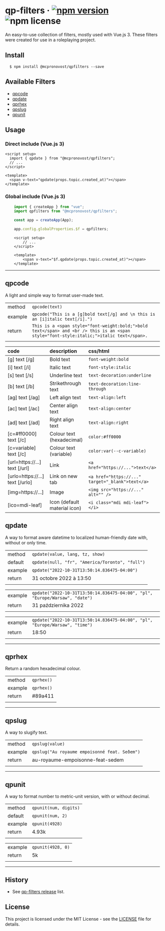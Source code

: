 # qp-filters &middot; [![npm version](https://img.shields.io/npm/v/@mcpronovost/qpfilters.svg?style=flat)](https://www.npmjs.com/package/@mcpronovost/qpfilters) ![npm license](https://img.shields.io/npm/l/@mcpronovost/qpfilters?color=%231081c2)

An easy-to-use collection of filters, mostly used with Vue.js 3.
These filters were created for use in a roleplaying project.

## Install

```
  $ npm install @mcpronovost/qpfilters --save
```

## Available Filters

* [qpcode](#qpcode)
* [qpdate](#qpdate)
* [qprhex](#qprhex)
* [qpslug](#qpslug)
* [qpunit](#qpunit)

## Usage

### Direct include (Vue.js 3)

``` vue
<script setup>
  import { qpdate } from "@mcpronovost/qpfilters";
  // ...
</script>

<template>
  <span v-text="qpdate(props.topic.created_at)"></span>
</template>
```

### Global include (Vue.js 3)

``` javascript
    import { createApp } from "vue";
    import qpfilters from "@mcpronovost/qpfilters";

    const app = createApp(App);

    app.config.globalProperties.$f = qpfilters;
```

``` vue
    <script setup>
        // ...
    </script>

    <template>
        <span v-text="$f.qpdate(props.topic.created_at)"></span>
    </template>
```

--------------------------------------------------------------------

## qpcode

A light and simple way to format user-made text.

| | |
| :-- | :-- |
| method | `qpcode(text)` |
| example | `qpcode("This is a [g]bold text[/g] and \n this is an [i]italic text[/i].")` |
| return | `This is a <span style="font-weight:bold;">bold text</span> and <br /> this is an <span style="font-style:italic;">italic text</span>.` |
| | |

| code | description | css/html |
| :-- | :-- | :-- |
| [g] text [/g] | Bold text | `font-weight:bold` |
| [i] text [/i] | Italic text | `font-style:italic` |
| [s] text [/s] | Underline text | `text-decoration:underline` |
| [b] text [/b] | Strikethrough text | `text-decoration:line-through` |
| [ag] text [/ag] | Left align text | `text-align:left` |
| [ac] text [/ac] | Center align text | `text-align:center` |
| [ad] text [/ad] | Right align text | `text-align:right` |
| [c=#ff0000] text [/c] | Colour text (hexadecimal) | `color:#ff0000` |
| [c=variable] text [/c] | Colour text (variable) | `color:var(--c-variable)` |
| [url=https://...] text [/url] | Link | `<a href="https://...">text</a>` |
| [urlo=https://...] text [/urlo] | Link on new tab | `<a href="https://..." target="_blank">text</a>` |
| [img=https://...] | Image | `<img src="https://..." alt="" />` |
| [ico=mdi-leaf] | Icon (default material icon) | `<i class="mdi mdi-leaf"></i>` |

## qpdate

A way to format aware datetime to localized human-friendly date with, without or only time.

| | |
| :-- | :-- |
| method | `qpdate(value, lang, tz, show)` |
| default | `qpdate(null, "fr", "America/Toronto", "full")` |
| example | `qpdate("2022-10-31T13:50:14.836475-04:00")` |
| return | 31 octobre 2022 à 13:50 |
| | |

| | |
| :-- | :-- |
| example | `qpdate("2022-10-31T13:50:14.836475-04:00", "pl", "Europe/Warsaw", "date")` |
| return | 31 października 2022 |
| | |

| | |
| :-- | :-- |
| example | `qpdate("2022-10-31T13:50:14.836475-04:00", "pl", "Europe/Warsaw", "time")` |
| return | 18:50 |
| | |

--------------------------------------------------------------------

## qprhex

Return a random hexadecimal colour.

| | |
| :-- | :-- |
| method | `qprhex()` |
| example | `qprhex()` |
| return | #89a411 |
| | |

--------------------------------------------------------------------

## qpslug

A way to slugify text.

| | |
| :-- | :-- |
| method | `qpslug(value)` |
| example | `qpslug("Au royaume empoisonné feat. Seðem")` |
| return | au-royaume-empoisonne-feat-sedem |
| | |

--------------------------------------------------------------------

## qpunit

A way to format number to metric-unit version, with or without decimal.

| | |
| :-- | :-- |
| method | `qpunit(num, digits)` |
| default | `qpunit(num, 2)` |
| example | `qpunit(4928)` |
| return | 4.93k |
| | |

| | |
| :-- | :-- |
| example | `qpunit(4928, 0)` |
| return | 5k |
| | |

--------------------------------------------------------------------

## History

* See [qp-filters release](https://github.com/mcpronovost/qp-filters/releases) list.

## License

This project is licensed under the MIT License - see the [LICENSE](https://github.com/mcpronovost/qp-filters/blob/main/LICENSE) file for details.

